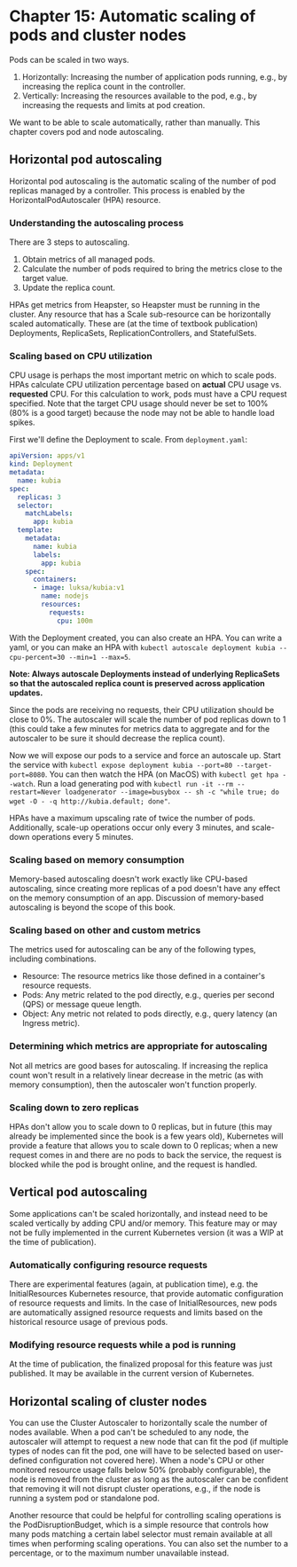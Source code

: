 # Chapter 15: Automatic scaling of pods and cluster nodes

Pods can be scaled in two ways.

1. Horizontally: Increasing the number of application pods running, e.g., by increasing the replica count in the controller.
2. Vertically: Increasing the resources available to the pod, e.g., by increasing the requests and limits at pod creation.

We want to be able to scale automatically, rather than manually. This chapter covers pod and node autoscaling.

## Horizontal pod autoscaling

Horizontal pod autoscaling is the automatic scaling of the number of pod replicas managed by a controller. This process is enabled by the HorizontalPodAutoscaler (HPA) resource.

### Understanding the autoscaling process

There are 3 steps to autoscaling.

1. Obtain metrics of all managed pods.
2. Calculate the number of pods required to bring the metrics close to the target value.
3. Update the replica count.

HPAs get metrics from Heapster, so Heapster must be running in the cluster. Any resource that has a Scale sub-resource can be horizontally scaled automatically. These are (at the time of textbook publication) Deployments, ReplicaSets, ReplicationControllers, and StatefulSets.

### Scaling based on CPU utilization

CPU usage is perhaps the most important metric on which to scale pods. HPAs calculate CPU utilization percentage based on **actual** CPU usage vs. **requested** CPU. For this calculation to work, pods must have a CPU request specified. Note that the target CPU usage should never be set to 100% (80% is a good target) because the node may not be able to handle load spikes.

First we'll define the Deployment to scale. From `deployment.yaml`:

```yaml
apiVersion: apps/v1
kind: Deployment
metadata:
  name: kubia
spec:
  replicas: 3
  selector:  
    matchLabels:
      app: kubia
  template:
    metadata:
      name: kubia
      labels:
        app: kubia
    spec:
      containers:
      - image: luksa/kubia:v1
        name: nodejs
        resources:
          requests:
            cpu: 100m
```

With the Deployment created, you can also create an HPA. You can write a yaml, or you can make an HPA with `kubectl autoscale deployment kubia --cpu-percent=30 --min=1 --max=5`.

**Note: Always autoscale Deployments instead of underlying ReplicaSets so that the autoscaled replica count is preserved across application updates.**

Since the pods are receiving no requests, their CPU utilization should be close to 0%. The autoscaler will scale the number of pod replicas down to 1 (this could take a few minutes for metrics data to aggregate and for the autoscaler to be sure it should decrease the replica count).

Now we will expose our pods to a service and force an autoscale up. Start the service with `kubectl expose deployment kubia --port=80 --target-port=8080`. You can then watch the HPA (on MacOS) with `kubectl get hpa --watch`. Run a load generating pod with `kubectl run -it --rm --restart=Never loadgenerator --image=busybox -- sh -c "while true; do wget -O - -q http://kubia.default; done"`.

HPAs have a maximum upscaling rate of twice the number of pods. Additionally, scale-up operations occur only every 3 minutes, and scale-down operations every 5 minutes.

### Scaling based on memory consumption

Memory-based autoscaling doesn't work exactly like CPU-based autoscaling, since creating more replicas of a pod doesn't have any effect on the memory consumption of an app. Discussion of memory-based autoscaling is beyond the scope of this book.

### Scaling based on other and custom metrics

The metrics used for autoscaling can be any of the following types, including combinations.

* Resource: The resource metrics like those defined in a container's resource requests.
* Pods: Any metric related to the pod directly, e.g., queries per second (QPS) or message queue length.
* Object: Any metric not related to pods directly, e.g., query latency (an Ingress metric).

### Determining which metrics are appropriate for autoscaling

Not all metrics are good bases for autoscaling. If increasing the replica count won't result in a relatively linear decrease in the metric (as with memory consumption), then the autoscaler won't function properly.

### Scaling down to zero replicas

HPAs don't allow you to scale down to 0 replicas, but in future (this may already be implemented since the book is a few years old), Kubernetes will provide a feature that allows you to scale down to 0 replicas; when a new request comes in and there are no pods to back the service, the request is blocked while the pod is brought online, and the request is handled.

## Vertical pod autoscaling

Some applications can't be scaled horizontally, and instead need to be scaled vertically by adding CPU and/or memory. This feature may or may not be fully implemented in the current Kubernetes version (it was a WIP at the time of publication).

### Automatically configuring resource requests

There are experimental features (again, at publication time), e.g. the InitialResources Kubernetes resource, that provide automatic configuration of resource requests and limits. In the case of InitialResources, new pods are automatically assigned resource requests and limits based on the historical resource usage of previous pods.

### Modifying resource requests while a pod is running

At the time of publication, the finalized proposal for this feature was just published. It may be available in the current version of Kubernetes.

## Horizontal scaling of cluster nodes

You can use the Cluster Autoscaler to horizontally scale the number of nodes available. When a pod can't be scheduled to any node, the autoscaler will attempt to request a new node that can fit the pod (if multiple types of nodes can fit the pod, one will have to be selected based on user-defined configuration not covered here). When a node's CPU or other monitored resource usage falls below 50% (probably configurable), the node is removed from the cluster as long as the autoscaler can be confident that removing it will not disrupt cluster operations, e.g., if the node is running a system pod or standalone pod.

Another resource that could be helpful for controlling scaling operations is the PodDisruptionBudget, which is a simple resource that controls how many pods matching a certain label selector must remain available at all times when performing scaling operations. You can also set the number to a percentage, or to the maximum number unavailable instead.
